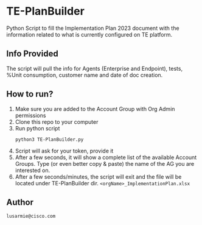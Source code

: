 # TE-PlanBuilder
Python Script to fill the Implementation Plan 2023 document with the information related to what is currently configured on TE platform.

## Info Provided
The script will pull the info for Agents (Enterprise and Endpoint), tests, %Unit consumption, customer name and date of doc creation.

## How to run?
1. Make sure you are added to the Account Group with Org Admin permissions
2. Clone this repo to your computer
3. Run python script
   ```
   python3 TE-PlanBuilder.py
   ```
4. Script will ask for your token, provide it
5. After a few seconds, it will show a complete list of the available Account Groups. Type (or even better copy & paste) the name of the AG you are interested on.
6. After a few seconds/minutes, the script will exit and the file will be located under TE-PlanBuilder dir.
   `<orgName>_ImplementationPlan.xlsx`

## Author

`lusarmie@cisco.com`
